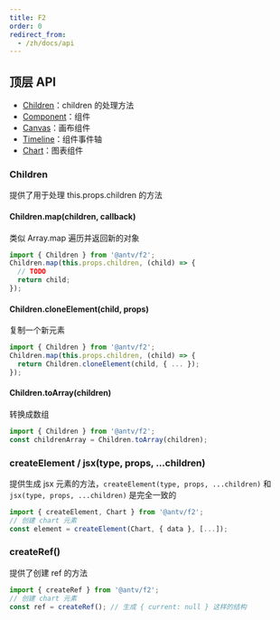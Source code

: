 ```yaml
---
title: F2
order: 0
redirect_from:
  - /zh/docs/api
---
```


## 顶层 API

- [Children](#children)：children 的处理方法
- [Component](component)：组件
- [Canvas](canvas)：画布组件
- [Timeline](timeline)：组件事件轴
- [Chart](chart/chart)：图表组件

### Children

提供了用于处理 this.props.children 的方法

#### Children.map(children, callback)

类似 Array.map 遍历并返回新的对象

```jsx
import { Children } from '@antv/f2';
Children.map(this.props.children, (child) => {
  // TODO
  return child;
});
```

#### Children.cloneElement(child, props)

复制一个新元素

```jsx
import { Children } from '@antv/f2';
Children.map(this.props.children, (child) => {
  return Children.cloneElement(child, { ... });
});
```

#### Children.toArray(children)

转换成数组

```jsx
import { Children } from '@antv/f2';
const childrenArray = Children.toArray(children);
```

### createElement / jsx(type, props, ...children)

提供生成 jsx 元素的方法，`createElement(type, props, ...children)` 和 `jsx(type, props, ...children)` 是完全一致的

```jsx
import { createElement, Chart } from '@antv/f2';
// 创建 chart 元素
const element = createElement(Chart, { data }, [...]);
```

### createRef()

提供了创建 ref 的方法

```jsx
import { createRef } from '@antv/f2';
// 创建 chart 元素
const ref = createRef(); // 生成 { current: null } 这样的结构
```

